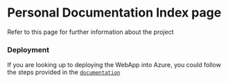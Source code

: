 # Personal Documentation Index page
Refer to this page for further information about the project

### Deployment
If you are looking up to deploying the WebApp into Azure, you could follow the steps provided in the [`documentation`](/docs/deployment/azure_deployment.md)